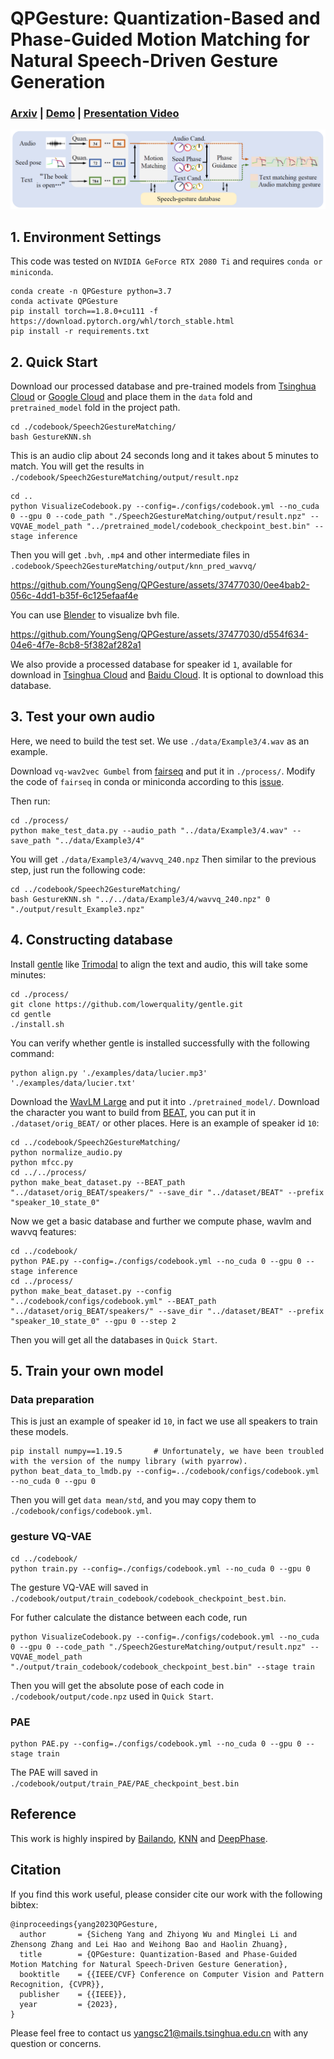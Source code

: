 # QPGesture: Quantization-Based and Phase-Guided Motion Matching for Natural Speech-Driven Gesture Generation

### [Arxiv](https://arxiv.org/abs/2305.11094) | [Demo](https://www.youtube.com/watch?v=AVqHhnVmGlU) | [Presentation Video](https://www.youtube.com/watch?v=5GKjFclT618)


<div align=center>
<img src="overview.png" width="750px">
</div>

## 1. Environment Settings

This code was tested on `NVIDIA GeForce RTX 2080 Ti` and requires `conda or miniconda`.

<!--# cd /ceph/hdd/yangsc21/Python/QPG/-->
```angular2html
conda create -n QPGesture python=3.7
conda activate QPGesture
pip install torch==1.8.0+cu111 -f https://download.pytorch.org/whl/torch_stable.html
pip install -r requirements.txt 
```

## 2. Quick Start

Download our processed database and pre-trained models from [Tsinghua Cloud](https://cloud.tsinghua.edu.cn/f/0234cd16166c4402b64c/) or [Google Cloud](https://drive.google.com/file/d/10uQR5KVbx6Xb0MEG6K5WqOlxkOH3CLlc/view?usp=sharing) and place them in the `data` fold and `pretrained_model` fold in the project path.

```angular2html
cd ./codebook/Speech2GestureMatching/
bash GestureKNN.sh
```
This is an audio clip about 24 seconds long and it takes about 5 minutes to match.
You will get the results in `./codebook/Speech2GestureMatching/output/result.npz`

```angular2html
cd ..
python VisualizeCodebook.py --config=./configs/codebook.yml --no_cuda 0 --gpu 0 --code_path "./Speech2GestureMatching/output/result.npz" --VQVAE_model_path "../pretrained_model/codebook_checkpoint_best.bin" --stage inference
```

Then you will get `.bvh`, `.mp4` and other intermediate files in `.codebook/Speech2GestureMatching/output/knn_pred_wavvq/`

https://github.com/YoungSeng/QPGesture/assets/37477030/0ee4bab2-056c-4dd1-b35f-6c125efaaf4e

You can use [Blender](https://www.blender.org/) to visualize bvh file.

https://github.com/YoungSeng/QPGesture/assets/37477030/d554f634-04e6-4f7e-8cb8-5f382af282a1

We also provide a processed database for speaker id `1`, available for download in [Tsinghua Cloud](https://cloud.tsinghua.edu.cn/f/664315658a884321bec6/) and [Baidu Cloud](https://pan.baidu.com/s/1zJb5OB3Yt4lyhSDa_t7koA?pwd=q6na). It is optional to download this database.

## 3. Test your own audio

Here, we need to build the test set. We use `./data/Example3/4.wav` as an example.

Download `vq-wav2vec Gumbel` from [fairseq](https://github.com/facebookresearch/fairseq/blob/main/examples/wav2vec/README.md#vq-wav2vec)
and put it in `./process/`.
Modify the code of `fairseq` in conda or miniconda according to this [issue](https://github.com/facebookresearch/fairseq/issues/3256).

Then run:
```angular2html
cd ./process/
python make_test_data.py --audio_path "../data/Example3/4.wav" --save_path "../data/Example3/4"
```
You will get `./data/Example3/4/wavvq_240.npz`
Then similar to the previous step, just run the following code:
```angular2html
cd ../codebook/Speech2GestureMatching/
bash GestureKNN.sh "../../data/Example3/4/wavvq_240.npz" 0 "./output/result_Example3.npz"
```

## 4. Constructing database

Install [gentle](https://github.com/lowerquality/gentle) like [Trimodal](https://github.com/ai4r/Gesture-Generation-from-Trimodal-Context) to align the text and audio, this will take some minutes:
```angular2html
cd ./process/
git clone https://github.com/lowerquality/gentle.git
cd gentle
./install.sh
```

You can verify whether gentle is installed successfully with the following command:
```angular2html
python align.py './examples/data/lucier.mp3' './examples/data/lucier.txt'
```
Download the [WavLM Large](https://github.com/microsoft/unilm/tree/master/wavlm) and put it into `./pretrained_model/`.
Download the character you want to build from [BEAT](https://pantomatrix.github.io/BEAT/), you can put it in `./dataset/orig_BEAT/` or other places.
Here is an example of speaker id `10`:
```angular2html
cd ../codebook/Speech2GestureMatching/
python normalize_audio.py
python mfcc.py
cd ../../process/
python make_beat_dataset.py --BEAT_path "../dataset/orig_BEAT/speakers/" --save_dir "../dataset/BEAT" --prefix "speaker_10_state_0"
```

Now we get a basic database and further we compute phase, wavlm and wavvq features:

```
cd ../codebook/
python PAE.py --config=./configs/codebook.yml --no_cuda 0 --gpu 0 --stage inference
cd ../process/
python make_beat_dataset.py --config "../codebook/configs/codebook.yml" --BEAT_path "../dataset/orig_BEAT/speakers/" --save_dir "../dataset/BEAT" --prefix "speaker_10_state_0" --gpu 0 --step 2
```
Then you will get all the databases in `Quick Start`.

## 5. Train your own model

### Data preparation

This is just an example of speaker id `10`, in fact we use all speakers to train these models.

```angular2html
pip install numpy==1.19.5       # Unfortunately, we have been troubled with the version of the numpy library (with pyarrow).
python beat_data_to_lmdb.py --config=../codebook/configs/codebook.yml --no_cuda 0 --gpu 0
```
Then you will get `data mean/std`, and you may copy them to `./codebook/configs/codebook.yml`.

### gesture VQ-VAE 

```angular2html
cd ../codebook/
python train.py --config=./configs/codebook.yml --no_cuda 0 --gpu 0
```
The gesture VQ-VAE will saved in `./codebook/output/train_codebook/codebook_checkpoint_best.bin`.

For futher calculate the distance between each code, run

```angular2html
python VisualizeCodebook.py --config=./configs/codebook.yml --no_cuda 0 --gpu 0 --code_path "./Speech2GestureMatching/output/result.npz" --VQVAE_model_path "./output/train_codebook/codebook_checkpoint_best.bin" --stage train
```

Then you will get the absolute pose of each code in `./codebook/output/code.npz` used in `Quick Start`.

### PAE

```angular2html
python PAE.py --config=./configs/codebook.yml --no_cuda 0 --gpu 0 --stage train
```

The PAE will saved in `./codebook/output/train_PAE/PAE_checkpoint_best.bin`

## Reference

This work is highly inspired by [Bailando](https://github.com/lisiyao21/Bailando), [KNN](http://vcai.mpi-inf.mpg.de/projects/SpeechGestureMatching/) and [DeepPhase](https://github.com/sebastianstarke/AI4Animation).

## Citation

If you find this work useful, please consider cite our work with the following bibtex:

```
@inproceedings{yang2023QPGesture,
  author       = {Sicheng Yang and Zhiyong Wu and Minglei Li and Zhensong Zhang and Lei Hao and Weihong Bao and Haolin Zhuang},
  title        = {QPGesture: Quantization-Based and Phase-Guided Motion Matching for Natural Speech-Driven Gesture Generation},
  booktitle    = {{IEEE/CVF} Conference on Computer Vision and Pattern Recognition, {CVPR}},
  publisher    = {{IEEE}},
  year         = {2023},
}
```

Please feel free to contact us [yangsc21@mails.tsinghua.edu.cn](yangsc21@mails.tsinghua.edu.cn) with any question or concerns.


